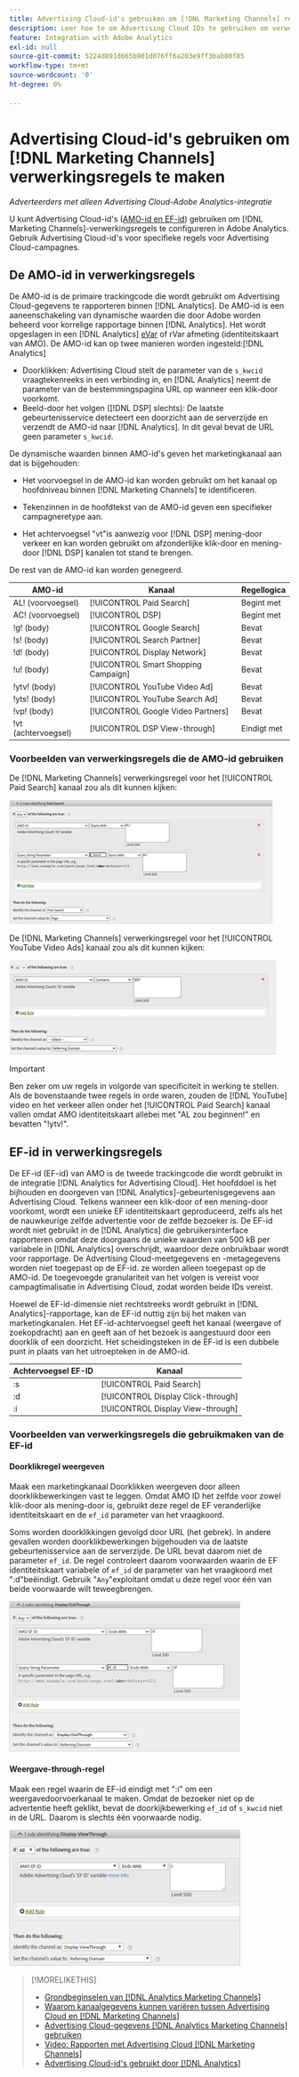 ```yaml
---
title: Advertising Cloud-id's gebruiken om [!DNL Marketing Channels] regels te maken
description: Leer hoe te om Advertising Cloud IDs te gebruiken om verwerkingsregels voor  [!DNL Analytics Marketing Channels] tot stand te brengen.
feature: Integration with Adobe Analytics
exl-id: null
source-git-commit: 5224d891d665b901d076ff6a203e9ff3bab80f85
workflow-type: tm+mt
source-wordcount: '0'
ht-degree: 0%

---
```


# Advertising Cloud-id&#39;s gebruiken om [!DNL Marketing Channels] verwerkingsregels te maken

*Adverteerders met alleen Advertising Cloud-Adobe Analytics-integratie*

U kunt Advertising Cloud-id&#39;s ([AMO-id en EF-id](../ids.md)) gebruiken om [!DNL Marketing Channels]-verwerkingsregels te configureren in Adobe Analytics. Gebruik Advertising Cloud-id&#39;s voor specifieke regels voor Advertising Cloud-campagnes.

## De AMO-id in verwerkingsregels

De AMO-id is de primaire trackingcode die wordt gebruikt om Advertising Cloud-gegevens te rapporteren binnen [!DNL Analytics]. De AMO-id is een aaneenschakeling van dynamische waarden die door Adobe worden beheerd voor korrelige rapportage binnen [!DNL Analytics]. Het wordt opgeslagen in een [!DNL Analytics] [eVar](https://experienceleague.adobe.com/docs/analytics/components/dimensions/evar.html) of rVar afmeting (identiteitskaart van AMO). De AMO-id kan op twee manieren worden ingesteld:[!DNL Analytics]

* Doorklikken: Advertising Cloud stelt de parameter van de `s_kwcid` vraagtekenreeks in een verbinding in, en [!DNL Analytics] neemt de parameter van de bestemmingspagina URL op wanneer een klik-door voorkomt.
* Beeld-door het volgen ([!DNL DSP] slechts): De laatste gebeurtenisservice detecteert een doorzicht aan de serverzijde en verzendt de AMO-id naar [!DNL Analytics]. In dit geval bevat de URL geen parameter `s_kwcid`.

De dynamische waarden binnen AMO-id&#39;s geven het marketingkanaal aan dat is bijgehouden:

* Het voorvoegsel in de AMO-id kan worden gebruikt om het kanaal op hoofdniveau binnen [!DNL Marketing Channels] te identificeren.

* Tekenzinnen in de hoofdtekst van de AMO-id geven een specifieker campagneretype aan.

* Het achtervoegsel &quot;vt&quot;is aanwezig voor [!DNL DSP] mening-door verkeer en kan worden gebruikt om afzonderlijke klik-door en mening-door [!DNL DSP] kanalen tot stand te brengen.

De rest van de AMO-id kan worden genegeerd.

| AMO-id | Kanaal | Regellogica |
|--------|---------|--------------------|
| AL! (voorvoegsel) | [!UICONTROL Paid Search] | Begint met |
| AC! (voorvoegsel) | [!UICONTROL DSP] | Begint met |
| !g! (body) | [!UICONTROL Google Search] | Bevat |
| !s! (body) | [!UICONTROL Search Partner] | Bevat |
| !d! (body) | [!UICONTROL Display Network] | Bevat |
| !u! (body) | [!UICONTROL Smart Shopping Campaign] | Bevat |
| !ytv! (body) | [!UICONTROL YouTube Video Ad] | Bevat |
| !yts! (body) | [!UICONTROL YouTube Search Ad] | Bevat |
| !vp! (body) | [!UICONTROL Google Video Partners] | Bevat |
| !vt (achtervoegsel) | [!UICONTROL DSP View-through] | Eindigt met |

### Voorbeelden van verwerkingsregels die de AMO-id gebruiken

De [!DNL Marketing Channels] verwerkingsregel voor het [!UICONTROL Paid Search] kanaal zou als dit kunnen kijken:

![Voorbeeld van een  [!UICONTROL Paid Search] regel](/help/integrations/assets/a4adc-mc-rule-paidsearch.png)

De [!DNL Marketing Channels] verwerkingsregel voor het [!UICONTROL YouTube Video Ads] kanaal zou als dit kunnen kijken:

![Voorbeeld van een  [!UICONTROL YouTube Video Ads] regel](/help/integrations/assets/a4adc-mc-rule-youtube-video.png)

>[!IMPORTANT]
>
> Ben zeker om uw regels in volgorde van specificiteit in werking te stellen. Als de bovenstaande twee regels in orde waren, zouden de [!DNL YouTube] video en het verkeer allen onder het [!UICONTROL Paid Search] kanaal vallen omdat AMO identiteitskaart allebei met &quot;AL zou beginnen!&quot; en bevatten &quot;!ytv!&quot;.

## EF-id in verwerkingsregels

De EF-id (EF-id) van AMO is de tweede trackingcode die wordt gebruikt in de integratie [!DNL Analytics for Advertising Cloud]. Het hoofddoel is het bijhouden en doorgeven van [!DNL Analytics]-gebeurtenisgegevens aan Advertising Cloud. Telkens wanneer een klik-door of een mening-door voorkomt, wordt een unieke EF identiteitskaart geproduceerd, zelfs als het de nauwkeurige zelfde advertentie voor de zelfde bezoeker is. De EF-id wordt niet gebruikt in de [!DNL Analytics] die gebruikersinterface rapporteren omdat deze doorgaans de unieke waarden van 500 kB per variabele in [!DNL Analytics] overschrijdt, waardoor deze onbruikbaar wordt voor rapportage. De Advertising Cloud-meetgegevens en -metagegevens worden niet toegepast op de EF-id. ze worden alleen toegepast op de AMO-id. De toegevoegde granulariteit van het volgen is vereist voor campagtimalisatie in Advertising Cloud, zodat worden beide IDs vereist.

Hoewel de EF-id-dimensie niet rechtstreeks wordt gebruikt in [!DNL Analytics]-rapportage, kan de EF-id nuttig zijn bij het maken van marketingkanalen. Het EF-id-achtervoegsel geeft het kanaal (weergave of zoekopdracht) aan en geeft aan of het bezoek is aangestuurd door een doorklik of een doorzicht. Het scheidingsteken in de EF-id is een dubbele punt in plaats van het uitroepteken in de AMO-id.

| Achtervoegsel EF-ID | Kanaal |
|-------|---------|
| :s | [!UICONTROL Paid Search] |
| :d | [!UICONTROL Display Click-through] |
| :i | [!UICONTROL Display View-through] |

### Voorbeelden van verwerkingsregels die gebruikmaken van de EF-id

#### Doorklikregel weergeven

Maak een marketingkanaal Doorklikken weergeven door alleen doorklikbewerkingen vast te leggen. Omdat AMO ID het zelfde voor zowel klik-door als mening-door is, gebruikt deze regel de EF veranderlijke identiteitskaart en de `ef_id` parameter van het vraagkoord.

Soms worden doorklikkingen gevolgd door URL (het gebrek). In andere gevallen worden doorklikbewerkingen bijgehouden via de laatste gebeurtenisservice aan de serverzijde. De URL bevat daarom niet de parameter `ef_id`. De regel controleert daarom voorwaarden waarin de EF identiteitskaart variabele of `ef_id` de parameter van het vraagkoord met &quot;:d&quot;beëindigt. Gebruik &quot;`Any`&quot;exploitant omdat u deze regel voor één van beide voorwaarde wilt teweegbrengen.

![Voorbeeld van een klikregel voor weergave](/help/integrations/assets/a4adc-mc-rule-display-ct.png)

#### Weergave-through-regel

Maak een regel waarin de EF-id eindigt met &quot;:i&quot; om een weergavedoorvoerkanaal te maken. Omdat de bezoeker niet op de advertentie heeft geklikt, bevat de doorkijkbewerking `ef_id` of `s_kwcid` niet in de URL. Daarom is slechts één voorwaarde nodig.

![Voorbeeld van een weergaveregel](/help/integrations/assets/a4adc-mc-rule-display-vt.png)

>[!MORELIKETHIS]
>
>* [Grondbeginselen van [!DNL Analytics Marketing Channels]](mc-overview.md)
>* [Waarom kanaalgegevens kunnen variëren tussen Advertising Cloud en [!DNL Marketing Channels]](mc-data-variances.md)
>* [Advertising Cloud-gegevens  [!DNL Analytics Marketing Channels] gebruiken](mc-ac-data.md)
>* [Video: Rapporten met Advertising Cloud [!DNL Marketing Channels]](https://experienceleague.adobe.com/docs/advertising-cloud-learn/tutorials/analytics/analytics-reporting-a4adc.html)
>* [Advertising Cloud-id&#39;s gebruikt door [!DNL Analytics]](/help/integrations/analytics/ids.md)

